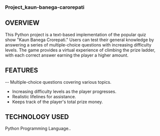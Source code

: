 ### Project_kaun-banega-carorepati
## OVERVIEW
This Python project is a text-based implementation of the popular quiz show "Kaun Banega Crorepati." Users can test their general knowledge by answering a series of multiple-choice questions with increasing difficulty levels. The game provides a virtual experience of climbing the prize ladder, with each correct answer earning the player a higher amount.
## FEATURES
-- Multiple-choice questions covering various topics.
- Increasing difficulty levels as the player progresses.
- Realistic lifelines for assistance.
- Keeps track of the player's total prize money.
## TECHNOLOGY USED 
Python Programming Language..
